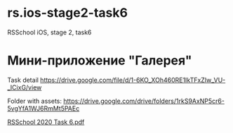 # rs.ios-stage2-task6
RSSchool iOS, stage 2, task6

# Мини-приложение "Галерея"

Task detail
https://drive.google.com/file/d/1-6KO_XOh460RE1IkTFxZIw_VU-_ICixG/view

Folder with assets:
https://drive.google.com/drive/folders/1rkS9AxNP5cr6-5vgYfA1WJ6RmMt5PAEc


[RSSchool 2020 Task 6.pdf](https://github.com/kill-me-baby/rs.ios-stage2-task6/files/6159967/RSSchool.2020.Task.6.pdf)
